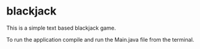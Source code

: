 # blackjack

This is a simple text based blackjack game.

To run the application compile and run the Main.java file from the terminal.
